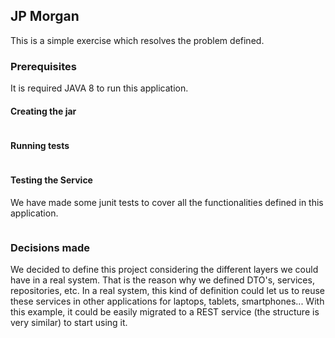 ## JP Morgan

This is a simple exercise which resolves the problem defined.
 

### Prerequisites
It is required JAVA 8 to run this application.

#### Creating the jar

```mvn package and it will generate de jar
```

#### Running tests

```mvn test and it will run all tests this application contains
```

#### Testing the Service

We have made some junit tests to cover all the functionalities defined in this application.

```mvn test and it will run all tests this application contains
```

### Decisions made

We decided to define this project considering the different layers we could have in a real system. That is the reason why we defined DTO's, services, repositories, etc.
In a real system, this kind of definition could let us to reuse these services in other applications for laptops, tablets, smartphones...
With this example, it could be easily migrated to a REST service (the structure is very similar) to start using it.
